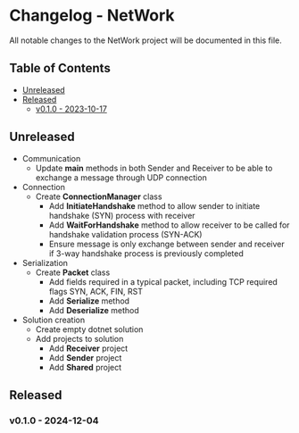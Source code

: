 # Changelog - NetWork

All notable changes to the NetWork project will be documented in this file.

## Table of Contents

- [Unreleased](#unreleased)
- [Released](#released)
    - [v0.1.0 - 2023-10-17](#v010---2023-10-17)

## Unreleased
- Communication
  - Update **main** methods in both Sender and Receiver to be able to exchange a message through UDP connection
- Connection
  - Create **ConnectionManager** class 
    - Add **InitiateHandshake** method to allow sender to initiate handshake (SYN) process with receiver
    - Add **WaitForHandshake** method to allow receiver to be called for handshake validation process (SYN-ACK) 
    - Ensure message is only exchange between sender and receiver if 3-way handshake process is previously completed 
- Serialization
  - Create **Packet** class 
    - Add fields required in a typical packet, including TCP required flags SYN, ACK, FIN, RST
    - Add **Serialize** method
    - Add **Deserialize** method
- Solution creation
  - Create empty dotnet solution
  - Add projects to solution
    - Add **Receiver** project
    - Add **Sender** project
    - Add **Shared** project

## Released

### v0.1.0 - 2024-12-04



